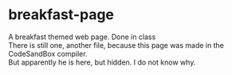 # breakfast-page
A breakfast themed web page. Done in class<br/>There is still one, another file, because this page was made in the CodeSandBox compiler.<br/>But apparently he is here, but hidden.
I do not know why.

